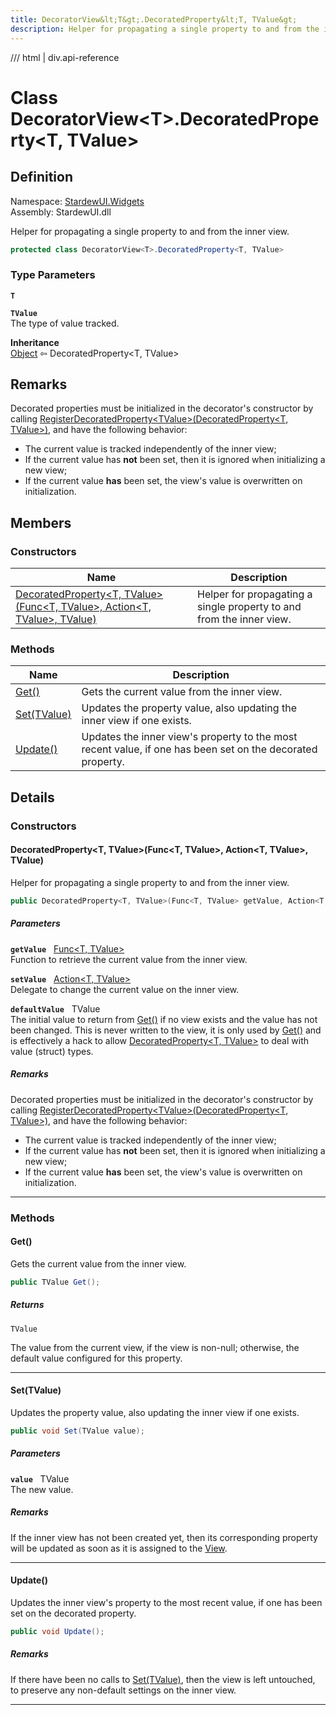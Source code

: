 ```yaml
---
title: DecoratorView&lt;T&gt;.DecoratedProperty&lt;T, TValue&gt;
description: Helper for propagating a single property to and from the inner view.
---
```


<link rel="stylesheet" href="/StardewUI/stylesheets/reference.css" />

/// html | div.api-reference

# Class DecoratorView&lt;T&gt;.DecoratedProperty&lt;T, TValue&gt;

## Definition

<div class="api-definition" markdown>

Namespace: [StardewUI.Widgets](index.md)  
Assembly: StardewUI.dll  

</div>

Helper for propagating a single property to and from the inner view.

```cs
protected class DecoratorView<T>.DecoratedProperty<T, TValue>
```

### Type Parameters

**`T`**  

**`TValue`**  
The type of value tracked.


**Inheritance**  
[Object](https://learn.microsoft.com/en-us/dotnet/api/system.object) ⇦ DecoratedProperty&lt;T, TValue&gt;

## Remarks

Decorated properties must be initialized in the decorator's constructor by calling [RegisterDecoratedProperty&lt;TValue&gt;(DecoratedProperty&lt;T, TValue&gt;)](decoratorview-1.md#registerdecoratedpropertytvaluedecoratedpropertyt-tvalue), and have the following behavior: 

  - The current value is tracked independently of the inner view;
  - If the current value has **not** been set, then it is ignored when initializing a new view;
  - If the current value **has** been set, the view's value is overwritten on initialization.

## Members

### Constructors

 | Name | Description |
| --- | --- |
| [DecoratedProperty&lt;T, TValue&gt;(Func&lt;T, TValue&gt;, Action&lt;T, TValue&gt;, TValue)](#decoratedpropertyt-tvaluefunct-tvalue-actiont-tvalue-tvalue) | Helper for propagating a single property to and from the inner view. | 

### Methods

 | Name | Description |
| --- | --- |
| [Get()](#get) | Gets the current value from the inner view. | 
| [Set(TValue)](#settvalue) | Updates the property value, also updating the inner view if one exists. | 
| [Update()](#update) | Updates the inner view's property to the most recent value, if one has been set on the decorated property. | 

## Details

### Constructors

#### DecoratedProperty&lt;T, TValue&gt;(Func&lt;T, TValue&gt;, Action&lt;T, TValue&gt;, TValue)

Helper for propagating a single property to and from the inner view.

```cs
public DecoratedProperty<T, TValue>(Func<T, TValue> getValue, Action<T, TValue> setValue, TValue defaultValue);
```

##### Parameters

**`getValue`** &nbsp; [Func&lt;T, TValue&gt;](https://learn.microsoft.com/en-us/dotnet/api/system.func-2)  
Function to retrieve the current value from the inner view.

**`setValue`** &nbsp; [Action&lt;T, TValue&gt;](https://learn.microsoft.com/en-us/dotnet/api/system.action-2)  
Delegate to change the current value on the inner view.

**`defaultValue`** &nbsp; TValue  
The initial value to return from [Get()](decoratorview-1.decoratedproperty-1.md#get) if no view exists and the value has not been changed. This is never written to the view, it is only used by [Get()](decoratorview-1.decoratedproperty-1.md#get) and is effectively a hack to allow [DecoratedProperty&lt;T, TValue&gt;](decoratorview-1.decoratedproperty-1.md) to deal with value (struct) types.

##### Remarks

Decorated properties must be initialized in the decorator's constructor by calling [RegisterDecoratedProperty&lt;TValue&gt;(DecoratedProperty&lt;T, TValue&gt;)](decoratorview-1.md#registerdecoratedpropertytvaluedecoratedpropertyt-tvalue), and have the following behavior: 

  - The current value is tracked independently of the inner view;
  - If the current value has **not** been set, then it is ignored when initializing a new view;
  - If the current value **has** been set, the view's value is overwritten on initialization.

-----

### Methods

#### Get()

Gets the current value from the inner view.

```cs
public TValue Get();
```

##### Returns

`TValue`

  The value from the current view, if the view is non-null; otherwise, the default value configured for this property.

-----

#### Set(TValue)

Updates the property value, also updating the inner view if one exists.

```cs
public void Set(TValue value);
```

##### Parameters

**`value`** &nbsp; TValue  
The new value.

##### Remarks

If the inner view has not been created yet, then its corresponding property will be updated as soon as it is assigned to the [View](decoratorview-1.md#view).

-----

#### Update()

Updates the inner view's property to the most recent value, if one has been set on the decorated property.

```cs
public void Update();
```

##### Remarks

If there have been no calls to [Set(TValue)](decoratorview-1.decoratedproperty-1.md#settvalue), then the view is left untouched, to preserve any non-default settings on the inner view.

-----

